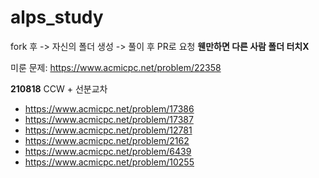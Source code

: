# alps_study

fork 후 -> 자신의 폴더 생성 -> 풀이 후 PR로 요청
**웬만하면 다른 사람 폴더 터치X**

미룬 문제: https://www.acmicpc.net/problem/22358

**210818**
CCW + 선분교차

- https://www.acmicpc.net/problem/17386
- https://www.acmicpc.net/problem/17387
- https://www.acmicpc.net/problem/12781
- https://www.acmicpc.net/problem/2162
- https://www.acmicpc.net/problem/6439
- https://www.acmicpc.net/problem/10255
